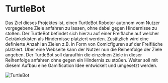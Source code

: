 # TurtleBot

Das Ziel dieses Projektes ist, einen TurtleBot Roboter autonom vom Nutzer vorgegebene Ziele
anfahren zu lassen, ohne dabei gegen Hindernisse zu stoßen. Der TurtleBot befindet sich hierzu auf
einer Freifläche auf welcher Getränkekisten als Hindernisse platziert werden. Zusätzlich wird eine
definierte Anzahl an Zielen z.B. in Form von Comicfiguren auf der Freifläche platziert. Über eine
Webseite kann der Nutzer nun die Reihenfolge der Ziele angeben. Der TurtleBot soll daraufhin die
einzelnen Ziele in dieser Reihenfolge anfahren ohne gegen ein Hindernis zu stoßen. Weiter soll mit
diesem Aufbau eine Gamification Idee entwickelt und umgesetzt werden.

![TurtleBot](https://user-images.githubusercontent.com/57528377/159528647-3bf404ac-a37c-4ce1-b1a5-320c4fbf1c9f.png)
